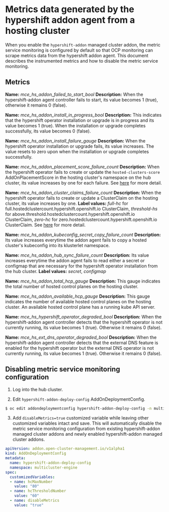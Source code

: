 # Metrics data generated by the hypershift addon agent from a hosting cluster

When you enable the `hypershift-addon` managed cluster addon, the metric service monitoring is configured by default so that OCP monitoring can scrape metrics data from the hypershift addon agent. This document describes the instrumented metrics and how to disable the metric service monitoring.

## Metrics

**Name:** 	_mce_hs_addon_failed_to_start_bool_
**Description:**  When the hypershift-addon agent controller fails to start, its value becomes 1 (true), otherwise it remains 0 (false).

**Name:** 	*mce_hs_addon_install_in_progress_bool*
**Description:**  This indicates that the hypershift operator installation or upgrade is in progress and its value becomes 1 (true). When the installation or upgrade completes successfully, its value becomes 0 (false). 

**Name:** 	*mce_hs_addon_install_failure_gauge*
**Description:**  When the hypershift operator installation or upgrade fails, its value increases. The value resets to zero upon when the installation or upgrade completes successfully.

**Name:** 	*mce_hs_addon_placement_score_failure_count*
**Description:**  When the hypershift operator fails to create or update the `hosted-clusters-score` AddOnPlacementScore in the hosting cluster's namespace on the hub cluster, its value increases by one for each failure. See [here](https://github.com/stolostron/hypershift-addon-operator/blob/main/docs/scheduling_hosted_cluster.md) for more detail.

**Name:** 	*mce_hs_addon_cluster_claims_failure_count*
**Description:**  When the hypershift operator fails to create or update a ClusterClaim on the hosting cluster, its value increases by one.
**Label values:** *full-hc* for full.hostedclustercount.hypershift.openshift.io ClusterClaim, *threshold-hs* for above.threshold.hostedclustercount.hypershift.openshift.io ClusterClaim, *zero-hc* for zero.hostedclustercount.hypershift.openshift.io ClusterClaim. See [here](https://github.com/stolostron/hypershift-addon-operator/blob/main/docs/scheduling_hosted_cluster.md) for more detail.

**Name:** 	*mce_hs_addon_kubeconfig_secret_copy_failure_count*
**Description:**  Its value increases everytime the addon agent fails to copy a hosted cluster's kubeconfig into its klusterlet namespace.

**Name:** 	*mce_hs_addon_hub_sync_failure_count*
**Description:**  Its value increases everytime the addon agent fails to read either a secret or configmap that are necessary for the hypershift operator installation from the hub cluster.
**Label values:** *secret*, *configmap*

**Name:** 	*mce_hs_addon_total_hcp_gauge*
**Description:**  This gauge indicates the total number of hosted control planes on the hosting cluster.

**Name:** 	*mce_hs_addon_available_hcp_gauge*
**Description:**  This gauge indicates the number of available hosted control planes on the hosting cluster. An available hosted control plane has a running kube API server.

**Name:** 	*mce_hs_hypershift_operator_degraded_bool*
**Description:**  When the hypershift-addon agent controller detects that the hypershift operator is not currently running, its value becomes 1 (true). Otherwise it remains 0 (false).

**Name:** 	*mce_hs_ext_dns_operator_degraded_bool*
**Description:**  When the hypershift-addon agent controller detects that the external DNS feature is enabled for the hypershift operator but the external DNS operator is not currently running, its value becomes 1 (true). Otherwise it remains 0 (false).


## Disabling metric service monitoring configuration

1. Log into the hub cluster.

2. Edit `hypershift-addon-deploy-config` AddOnDeploymentConfig.

```bash
$ oc edit addondeploymentconfig hypershift-addon-deploy-config -n multicluster-engine
```

3. Add `disableMetrics=true` customized variable while leaving other customized variables intact and save. This will automatically disable the metric service monitoring configuration from existing hypershift-addon managed cluster addons and newly enabled hypershift-addon managed cluster addons.

```yaml
apiVersion: addon.open-cluster-management.io/v1alpha1
kind: AddOnDeploymentConfig
metadata:
  name: hypershift-addon-deploy-config
  namespace: multicluster-engine
spec:
  customizedVariables:
  - name: hcMaxNumber
    value: "80"
  - name: hcThresholdNumber
    value: "60"
  - name: disableMetrics
    value: "true"
```


